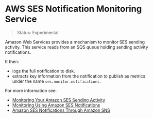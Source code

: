 
# AWS SES Notification Monitoring Service

> Status: Experimental

Amazon Web Services provides a mechanism to monitor SES sending
activity. This service reads from an SQS queue holding sending
activity notifications.

It then:
* logs the full notification to disk.
* extracts key information from the notification to publish as
  metrics under the name `ses.monitor.notifications`.

For more information see:
* [Monitoring Your Amazon SES Sending Activity](https://docs.aws.amazon.com/ses/latest/DeveloperGuide/monitor-sending-activity.html)
* [Monitoring Using Amazon SES Notifications](https://docs.aws.amazon.com/ses/latest/DeveloperGuide/monitor-sending-using-notifications.html)
* [Amazon SES Notifications Through Amazon SNS](https://docs.aws.amazon.com/ses/latest/DeveloperGuide/notifications-via-sns.html)

